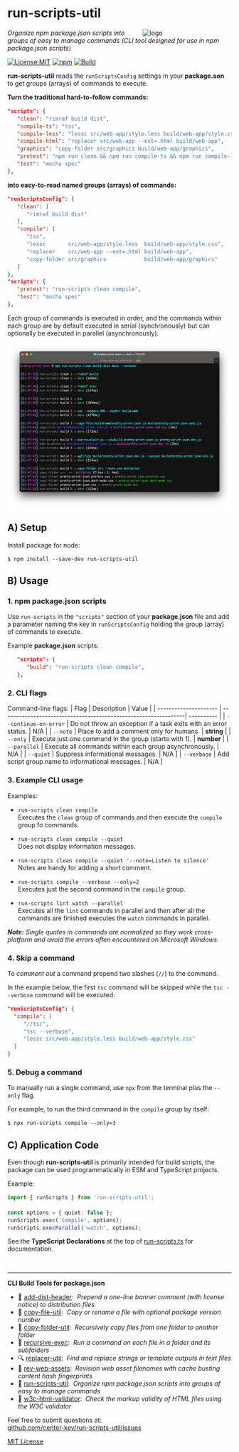# run-scripts-util
<img src=https://centerkey.com/graphics/center-key-logo.svg align=right width=200 alt=logo>

_Organize npm package.json scripts into groups of easy to manage commands (CLI tool designed for use in npm package.json scripts)_

[![License:MIT](https://img.shields.io/badge/License-MIT-blue.svg)](https://github.com/center-key/run-scripts-util/blob/main/LICENSE.txt)
[![npm](https://img.shields.io/npm/v/run-scripts-util.svg)](https://www.npmjs.com/package/run-scripts-util)
[![Build](https://github.com/center-key/run-scripts-util/actions/workflows/run-spec-on-push.yaml/badge.svg)](https://github.com/center-key/run-scripts-util/actions/workflows/run-spec-on-push.yaml)

**run-scripts-util** reads the `runScriptsConfig` settings in your **package.son** to get
groups (arrays) of commands to execute.

**Turn the traditional hard-to-follow commands:**
```json
"scripts": {
   "clean": "rimraf build dist",
   "compile-ts": "tsc",
   "compile-less": "lessc src/web-app/style.less build/web-app/style.css",
   "compile-html": "replacer src/web-app --ext=.html build/web-app",
   "graphics": "copy-folder src/graphics build/web-app/graphics",
   "pretest": "npm run clean && npm run compile-ts && npm run compile-less && npm run compile-html && npm run graphics",
   "test": "mocha spec"
},
```
**into easy-to-read named groups (arrays) of commands:**
```json
"runScriptsConfig": {
   "clean": [
      "rimraf build dist"
   ],
   "compile": [
      "tsc",
      "lessc       src/web-app/style.less  build/web-app/style.css",
      "replacer    src/web-app --ext=.html build/web-app",
      "copy-folder src/graphics            build/web-app/graphics"
   ]
},
"scripts": {
   "pretest": "run-scripts clean compile",
   "test": "mocha spec"
},
```
Each group of commands is executed in order, and the commands within each group are by default
executed in serial (synchronously) but can optionally be executed in parallel (asynchronously).

![screenshot](screenshot.png)

## A) Setup
Install package for node:
```shell
$ npm install --save-dev run-scripts-util
```

## B) Usage
### 1. npm package.json scripts
Use `run-scripts` in the `"scripts"` section of your **package.json** file and add a
parameter naming the key in `runScriptsConfig` holding the group (array) of commands to
execute.

Example **package.json** scripts:
```json
   "scripts": {
      "build": "run-scripts clean compile",
   },
```

### 2. CLI flags
Command-line flags:
| Flag                  | Description                                                     | Value      |
| --------------------- | ----------------------------------------------------------------| ---------- |
| `--continue-on-error` | Do not throw an exception if a task exits with an error status. | N/A        |
| `--note`              | Place to add a comment only for humans.                         | **string** |
| `--only`              | Execute just one command in the group (starts with 1).          | **number** |
| `--parallel`          | Execute all commands within each group asynchronously.          | N/A        |
| `--quiet`             | Suppress informational messages.                                | N/A        |
| `--verbose`           | Add script group name to informational messages.                | N/A        |

### 3. Example CLI usage
Examples:
   - `run-scripts clean compile`<br>
   Executes the `clean` group of commands and then execute the `compile` group fo commands.

   - `run-scripts clean compile --quiet`<br>
   Does not display information messages.

   - `run-scripts clean compile --quiet '--note=Listen to silence'`<br>
   Notes are handy for adding a short comment.

   - `run-scripts compile --verbose --only=2`<br>
   Executes just the second command in the `compile` group.

   - `run-scripts lint watch --parallel`<br>
   Executes all the `lint` commands in parallel and then after all the commands are finished executes
   the `watch` commands in parallel.

_**Note:** Single quotes in commands are normalized so they work cross-platform and avoid the errors often encountered on Microsoft Windows._

### 4. Skip a command
To _comment out_ a command prepend two slashes (`//`) to the command.

In the example below, the first `tsc` command will be skipped while the `tsc --verbose` command will be executed:
 ```json
"runScriptsConfig": {
   "compile": [
      "//tsc",
      "tsc --verbose",
      "lessc src/web-app/style.less build/web-app/style.css"
   ]
}
```

### 5. Debug a command
To manually run a single command, use `npx` from the terminal plus the `--only` flag.

For example, to run the third command in the `compile` group by itself:
```shell
$ npx run-scripts compile --only=3
```

## C) Application Code
Even though **run-scripts-util** is primarily intended for build scripts, the package can be used programmatically in ESM and TypeScript projects.

Example:
``` typescript
import { runScripts } from 'run-scripts-util';

const options = { quiet: false };
runScripts.exec('compile', options);
runScripts.execParallel('watch', options);
```

See the **TypeScript Declarations** at the top of [run-scripts.ts](run-scripts.ts) for documentation.

<br>

---
**CLI Build Tools for package.json**
   - 🎋 [add-dist-header](https://github.com/center-key/add-dist-header):&nbsp; _Prepend a one-line banner comment (with license notice) to distribution files_
   - 📄 [copy-file-util](https://github.com/center-key/copy-file-util):&nbsp; _Copy or rename a file with optional package version number_
   - 📂 [copy-folder-util](https://github.com/center-key/copy-folder-util):&nbsp; _Recursively copy files from one folder to another folder_
   - 🪺 [recursive-exec](https://github.com/center-key/recursive-exec):&nbsp; _Run a command on each file in a folder and its subfolders_
   - 🔍 [replacer-util](https://github.com/center-key/replacer-util):&nbsp; _Find and replace strings or template outputs in text files_
   - 🔢 [rev-web-assets](https://github.com/center-key/rev-web-assets):&nbsp; _Revision web asset filenames with cache busting content hash fingerprints_
   - 🚆 [run-scripts-util](https://github.com/center-key/run-scripts-util):&nbsp; _Organize npm package.json scripts into groups of easy to manage commands_
   - 🚦 [w3c-html-validator](https://github.com/center-key/w3c-html-validator):&nbsp; _Check the markup validity of HTML files using the W3C validator_

Feel free to submit questions at:<br>
[github.com/center-key/run-scripts-util/issues](https://github.com/center-key/run-scripts-util/issues)

[MIT License](LICENSE.txt)
